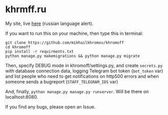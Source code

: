 # khrmff.ru
My site, live <a href="https://khrmff.ru">here</a> (russian language alert).

If you want to run this on your machine, then type this in terminal:

```
git clone https://github.com/mikhailkhromov/khromoff
cd khromoff
pip install -r requirments.txt
python manage.py makemigrations && python manage.py migrate
```
Then, specify DEBUG mode in khromoff/settings.py, and create 
`secrets.py` with database connection data, logging Telegram bot token
(`bot_token` var) and list people who need to get notifications on
http500 errors and when someone sends a bugreport (`STAFF_TELEGRAM_IDS` var)

And, finally, `python manage.py manage.py runserver`. Will be there on localhost:8080.

If you find any bugs, please open an Issue.

